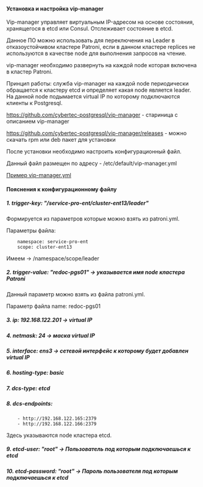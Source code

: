 #### Установка и настройка vip-manager 

Vip-manager управляет виртуальным IP-адресом на основе состояния, хранящегося в etcd или Consul. Отслеживает состояние в etcd.

Данное ПО можно использовать для переключения на Leader в отказоустойчивом кластере Patroni, если в данном кластере replices не используются в качестве node для выполнения запросов на чтение. 

vip-manager необходимо развернуть на каждой node которая включена в кластер Patroni.

Принцип работы: служба vip-manager на каждой node периодически обращается к кластеру etcd и определяет какая node является leader. На данной node подымается virtual IP по которому подключаются клиенты к Postgresql.

https://github.com/cybertec-postgresql/vip-manager - стариница с описанием vip-manager

https://github.com/cybertec-postgresql/vip-manager/releases - можно скачать rpm или deb пакет для установки


После установки необходимо настроить конфигурационный файл.

Данный файл размещен по адресу - /etc/default/vip-manager.yml

[Пример vip-manager.yml](https://github.com/Aleksey-10081967/Postgresql-study/tree/main/vip-manager/vip-manager.yml)

#### Пояснения к конфигурационному файлу

##### 1. trigger-key: "/service-pro-ent/cluster-ent13/leader"

Формируется из параметров которые можно взять из  patroni.yml. 

Параметры файла:

        namespace: service-pro-ent
        scope: cluster-ent13

Имеем -> /namespace/scope/leader

##### 2. trigger-value: "redoc-pgs01"  -> указывается имя node кластера Patroni

Данный параметр можно взять из файла patroni.yml.

Параметр файла
        name: redoc-pgs01

##### 3. ip: 192.168.122.201 -> virtual IP

##### 4. netmask: 24 -> маска virtual IP

##### 5. interface: ens3  -> сетевой интерфейс к которому будет добавлен virtual IP

##### 6. hosting-type: basic 

##### 7. dcs-type: etcd

##### 8. dcs-endpoints:
        
        - http://192.168.122.165:2379
        - http://192.168.122.166:2379
        
Здесь указываются node кластера etcd.       

##### 9.  etcd-user: "root" -> Пользователь под которым подключаешься к etcd

##### 10. etcd-password: "root" -> Пароль пользователя под которым подключаешься к etcd


